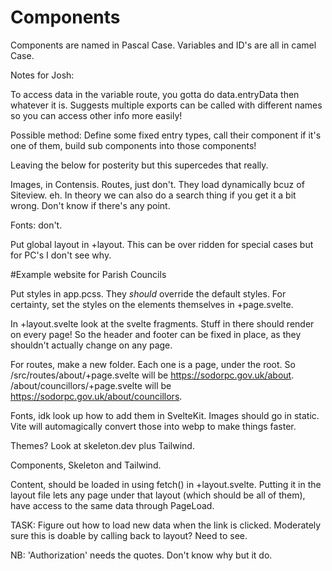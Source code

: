 # Components

Components are named in Pascal Case. Variables and ID's are all in camel Case.

Notes for Josh:

To access data in the variable route, you gotta do data.entryData then whatever it is. Suggests multiple exports can be called with different names so you can access other info more easily!

Possible method: Define some fixed entry types, call their component if it's one of them, build sub components into those components!

Leaving the below for posterity but this supercedes that really.

Images, in Contensis.
Routes, just don't. They load dynamically bcuz of Siteview. eh. In theory we can also do a search thing if you get it a bit wrong. Don't know if there's any point.

Fonts: don't.

Put global layout in +layout. This can be over ridden for special cases but for PC's I don't see why.


#Example website for Parish Councils

Put styles in app.pcss. They *should* override the default styles. For certainty, set the styles on the elements themselves in +page.svelte.

In +layout.svelte look at the svelte fragments. Stuff in there should render on every page! So the header and footer can be fixed in place, as they shouldn't actually change on any page.

For routes, make a new folder. Each one is a page, under the root. So /src/routes/about/+page.svelte will be https://sodorpc.gov.uk/about. /about/councillors/+page.svelte will be https://sodorpc.gov.uk/about/councillors. 

Fonts, idk look up how to add them in SvelteKit. Images should go in static. Vite will automagically convert those into webp to make things faster.

Themes? Look at skeleton.dev plus Tailwind.

Components, Skeleton and Tailwind.

Content, should be loaded in using fetch() in +layout.svelte. Putting it in the layout file lets any page under that layout (which should be all of them), have access to the same data through PageLoad. 

TASK: Figure out how to load new data when the link is clicked. Moderately sure this is doable by calling back to layout? Need to see.

NB: 'Authorization' needs the quotes. Don't know why but it do. 

